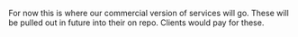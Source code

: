 For now this is where our commercial version of services will go. 
These will be pulled out in future into their on repo. Clients would pay for these.